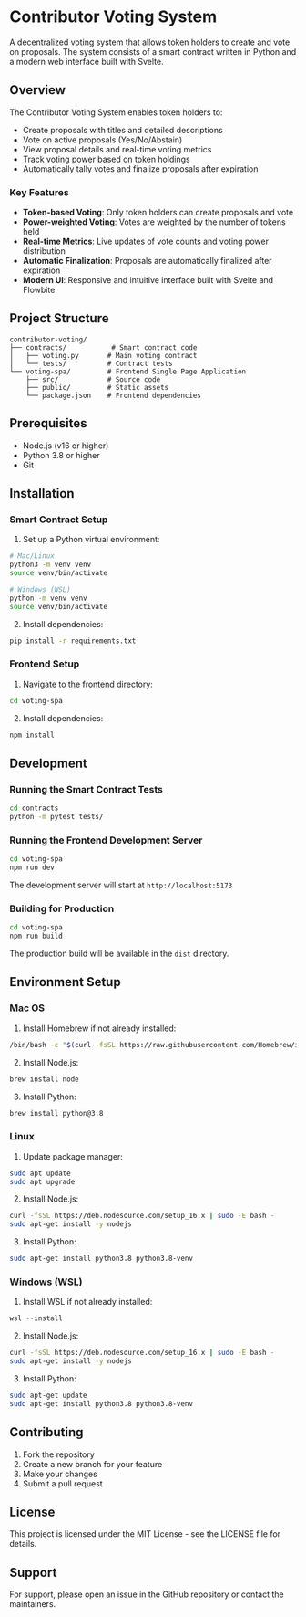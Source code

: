 # Contributor Voting System

A decentralized voting system that allows token holders to create and vote on proposals. The system consists of a smart contract written in Python and a modern web interface built with Svelte.

## Overview

The Contributor Voting System enables token holders to:
- Create proposals with titles and detailed descriptions
- Vote on active proposals (Yes/No/Abstain)
- View proposal details and real-time voting metrics
- Track voting power based on token holdings
- Automatically tally votes and finalize proposals after expiration

### Key Features

- **Token-based Voting**: Only token holders can create proposals and vote
- **Power-weighted Voting**: Votes are weighted by the number of tokens held
- **Real-time Metrics**: Live updates of vote counts and voting power distribution
- **Automatic Finalization**: Proposals are automatically finalized after expiration
- **Modern UI**: Responsive and intuitive interface built with Svelte and Flowbite

## Project Structure

```
contributor-voting/
├── contracts/           # Smart contract code
│   ├── voting.py       # Main voting contract
│   └── tests/          # Contract tests
└── voting-spa/         # Frontend Single Page Application
    ├── src/            # Source code
    ├── public/         # Static assets
    └── package.json    # Frontend dependencies
```

## Prerequisites

- Node.js (v16 or higher)
- Python 3.8 or higher
- Git

## Installation

### Smart Contract Setup

1. Set up a Python virtual environment:

```bash
# Mac/Linux
python3 -m venv venv
source venv/bin/activate

# Windows (WSL)
python -m venv venv
source venv/bin/activate
```

2. Install dependencies:

```bash
pip install -r requirements.txt
```

### Frontend Setup

1. Navigate to the frontend directory:

```bash
cd voting-spa
```

2. Install dependencies:

```bash
npm install
```

## Development

### Running the Smart Contract Tests

```bash
cd contracts
python -m pytest tests/
```

### Running the Frontend Development Server

```bash
cd voting-spa
npm run dev
```

The development server will start at `http://localhost:5173`

### Building for Production

```bash
cd voting-spa
npm run build
```

The production build will be available in the `dist` directory.

## Environment Setup

### Mac OS

1. Install Homebrew if not already installed:
```bash
/bin/bash -c "$(curl -fsSL https://raw.githubusercontent.com/Homebrew/install/HEAD/install.sh)"
```

2. Install Node.js:
```bash
brew install node
```

3. Install Python:
```bash
brew install python@3.8
```

### Linux

1. Update package manager:
```bash
sudo apt update
sudo apt upgrade
```

2. Install Node.js:
```bash
curl -fsSL https://deb.nodesource.com/setup_16.x | sudo -E bash -
sudo apt-get install -y nodejs
```

3. Install Python:
```bash
sudo apt-get install python3.8 python3.8-venv
```

### Windows (WSL)

1. Install WSL if not already installed:
```powershell
wsl --install
```

2. Install Node.js:
```bash
curl -fsSL https://deb.nodesource.com/setup_16.x | sudo -E bash -
sudo apt-get install -y nodejs
```

3. Install Python:
```bash
sudo apt-get update
sudo apt-get install python3.8 python3.8-venv
```

## Contributing

1. Fork the repository
2. Create a new branch for your feature
3. Make your changes
4. Submit a pull request

## License

This project is licensed under the MIT License - see the LICENSE file for details.

## Support

For support, please open an issue in the GitHub repository or contact the maintainers. 

